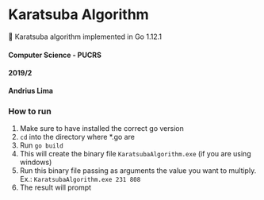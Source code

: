 Karatsuba Algorithm
===
:beginner: Karatsuba algorithm implemented in Go 1.12.1

#### Computer Science - PUCRS
#### 2019/2

**Andrius Lima**

### How to run
1. Make sure to have installed the correct go version
3. ``cd`` into the directory where *.go are
2. Run ``go build``
3. This will create the binary file ``KaratsubaAlgorithm.exe`` (if you are using windows)
4. Run this binary file passing as arguments the value you want to multiply. Ex.: ``KaratsubaAlgorithm.exe 231 808``
5. The result will prompt